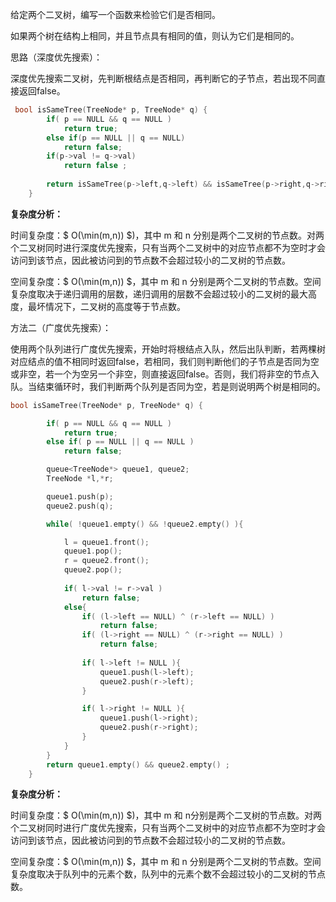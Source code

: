 给定两个二叉树，编写一个函数来检验它们是否相同。

如果两个树在结构上相同，并且节点具有相同的值，则认为它们是相同的。



思路（深度优先搜索）：

深度优先搜索二叉树，先判断根结点是否相同，再判断它的子节点，若出现不同直接返回false。



```c++
 bool isSameTree(TreeNode* p, TreeNode* q) {
        if( p == NULL && q == NULL )
            return true;
        else if(p == NULL || q == NULL)
            return false;
        if(p->val != q->val)
            return false ;
            
        return isSameTree(p->left,q->left) && isSameTree(p->right,q->right);
    }
```

<b>复杂度分析：</b>

时间复杂度：$ O(\min(m,n)) $)，其中 m 和 n 分别是两个二叉树的节点数。对两个二叉树同时进行深度优先搜索，只有当两个二叉树中的对应节点都不为空时才会访问到该节点，因此被访问到的节点数不会超过较小的二叉树的节点数。

空间复杂度：$ O(\min(m,n)) $，其中 m 和 n 分别是两个二叉树的节点数。空间复杂度取决于递归调用的层数，递归调用的层数不会超过较小的二叉树的最大高度，最坏情况下，二叉树的高度等于节点数。



方法二（广度优先搜索）：

使用两个队列进行广度优先搜索，开始时将根结点入队，然后出队判断，若两棵树对应结点的值不相同时返回false，若相同，我们则判断他们的子节点是否同为空或非空，若一个为空另一个非空，则直接返回false。否则，我们将非空的节点入队。当结束循环时，我们判断两个队列是否同为空，若是则说明两个树是相同的。

```c++
bool isSameTree(TreeNode* p, TreeNode* q) {

        if( p == NULL && q == NULL )
            return true;
        else if( p == NULL || q == NULL )
            return false;

        queue<TreeNode*> queue1, queue2;
        TreeNode *l,*r;

        queue1.push(p);
        queue2.push(q);

        while( !queue1.empty() && !queue2.empty() ){

            l = queue1.front();
            queue1.pop();
            r = queue2.front();
			queue2.pop();     
            
            if( l->val != r->val )
                return false;
            else{
                if( (l->left == NULL) ^ (r->left == NULL) )
                    return false;
                if( (l->right == NULL) ^ (r->right == NULL) )
                    return false;
                
                if( l->left != NULL ){
                    queue1.push(l->left);
                    queue2.push(r->left);
                }

                if( l->right != NULL ){
                    queue1.push(l->right);
                    queue2.push(r->right);
                }
            }
        }
        return queue1.empty() && queue2.empty() ;
    }
```

<b>复杂度分析：</b>

时间复杂度：$ O(\min(m,n)) $)，其中 m 和 n分别是两个二叉树的节点数。对两个二叉树同时进行广度优先搜索，只有当两个二叉树中的对应节点都不为空时才会访问到该节点，因此被访问到的节点数不会超过较小的二叉树的节点数。


空间复杂度：$ O(\min(m,n)) $，其中 m 和 n 分别是两个二叉树的节点数。空间复杂度取决于队列中的元素个数，队列中的元素个数不会超过较小的二叉树的节点数。


